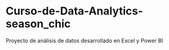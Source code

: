 # Curso-de-Data-Analytics-season_chic
Proyecto de análisis de datos desarrollado en Excel y Power BI
